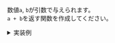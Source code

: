 数値`a`, `b`が引数で与えられます。<br>
`a + b`を返す関数を作成してください。

<details>
<summary>実装例</summary>

```
function (
  a, b
) {
  return a + b;
}
```
</details>
